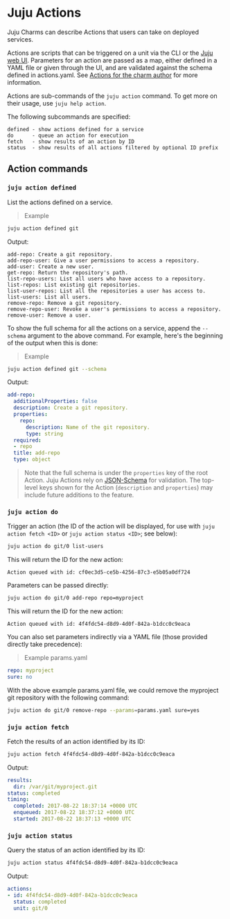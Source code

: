# Juju Actions

Juju Charms can describe Actions that users can take on deployed services.

Actions are scripts that can be triggered on a unit via the CLI or the
[Juju web UI](howto-gui-management.html). Parameters for an action are passed as
a map, either defined in a YAML file or given through the UI, and are validated
against the schema defined in actions.yaml. See
[Actions for the charm author](authors-charm-actions.html) for more information.

Actions are sub-commands of the `juju action` command. To get more on their
usage, use `juju help action`.

The following subcommands are specified:

```no-highlight
defined - show actions defined for a service
do      - queue an action for execution
fetch   - show results of an action by ID
status  - show results of all actions filtered by optional ID prefix
```

## Action commands 

### `juju action defined`

List the actions defined on a service.

 > Example
```bash
juju action defined git
```

Output:

```no-highlight
add-repo: Create a git repository.
add-repo-user: Give a user permissions to access a repository.
add-user: Create a new user.
get-repo: Return the repository's path.
list-repo-users: List all users who have access to a repository.
list-repos: List existing git repositories.
list-user-repos: List all the repositories a user has access to.
list-users: List all users.
remove-repo: Remove a git repository.
remove-repo-user: Revoke a user's permissions to access a repository.
remove-user: Remove a user.
```

To show the full schema for all the actions on a service, append the `--schema`
argument to the above command. For example, here's the beginning of the output
when this is done:

 > Example
```bash
juju action defined git --schema
```

Output:

```yaml
add-repo:               
  additionalProperties: false
  description: Create a git repository.                       
  properties:                
    repo:                     
      description: Name of the git repository.
      type: string 
  required:   
  - repo                            
  title: add-repo            
  type: object
```

> Note that the full schema is under the `properties` key of the root Action.
> Juju Actions rely on [JSON-Schema](http://json-schema.org) for validation.
> The top-level keys shown for the Action (`description` and `properties`) may
> include future additions to the feature.

### `juju action do`

Trigger an action (the ID of the action will be displayed, for use with `juju
action fetch <ID>` or `juju action status <ID>`; see below):

```bash
juju action do git/0 list-users
```

This will return the ID for the new action:

```no-highlight
Action queued with id: cf0ec3d5-ce5b-4256-87c3-e5b05a0df724
```

Parameters can be passed directly:

```bash
juju action do git/0 add-repo repo=myproject
```

This will return the ID for the new action:

```no-highlight
Action queued with id: 4f4fdc54-d8d9-4d0f-842a-b1dcc0c9eaca
```

You can also set parameters indirectly via a YAML file (those provided directly
take precedence):

 > Example params.yaml
```yaml
repo: myproject
sure: no
```

With the above example params.yaml file, we could remove the myproject git
repository with the following command:

```bash
juju action do git/0 remove-repo --params=params.yaml sure=yes
```

### `juju action fetch`

Fetch the results of an action identified by its ID:

```bash
juju action fetch 4f4fdc54-d8d9-4d0f-842a-b1dcc0c9eaca
```

Output:

```yaml
results:
  dir: /var/git/myproject.git
status: completed
timing:
  completed: 2017-08-22 18:37:14 +0000 UTC
  enqueued: 2017-08-22 18:37:12 +0000 UTC
  started: 2017-08-22 18:37:13 +0000 UTC
```

### `juju action status`

Query the status of an action identified by its ID:

```bash
juju action status 4f4fdc54-d8d9-4d0f-842a-b1dcc0c9eaca
```

Output:

```yaml
actions:
- id: 4f4fdc54-d8d9-4d0f-842a-b1dcc0c9eaca
  status: completed
  unit: git/0
```
